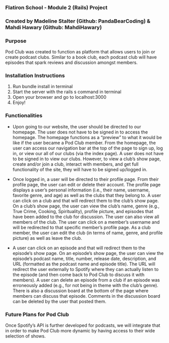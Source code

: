 ### Flatiron School - Module 2 (Rails) Project
### Created by Madeline Stalter (Github: PandaBearCoding) & Mahdi Hawary (Github: MahdiHawary)

### Purpose
Pod Club was created to function as platform that allows users to join or create podcast clubs. Similar to a book club, each podcast club will have episodes that spark reviews and discussion amongst members. 

### Installation Instructions 
1. Run bundle install in terminal
2. Start the server with the rails s command in terminal
3. Open your browser and go to localhost:3000
4. Enjoy! 

### Functionalities 
* Upon going to our website, the user should be directed to our homepage. The user does not have to be signed in to access the homepage. The homepage functions as a “preview” to what it would be like if the user became a Pod Club member. From the homepage, the user can access our navigation bar at the top of the page to sign up, log in, or view our all of our clubs (via the index page). A user does not have to be signed in to view our clubs. However, to view a club’s show page, create and/or join a club, interact with members, and get full functionality of the site, they will have to be signed up/logged in. 

* Once logged in, a user will be directed to their profile page. From their profile page, the user can edit or delete their account. The profile page displays a user’s personal information (i.e., their name, username, favorite genre, and age) as well as the clubs that they belong to. A user can click on a club and that will redirect them to the club’s show page. On a club’s show page, the user can view the club’s name, genre (e.g., True Crime, Cooking, Spirituality), profile picture, and episodes that have been added to the club for discussion. The user can also view all members of the club. The user can click on a member’s username and will be redirected to that specific member’s profile page. As a club member, the user can edit the club (in terms of name, genre, and profile picture) as well as leave the club. 

* A user can click on an episode and that will redirect them to the episode’s show page. On an episode’s show page, the user can view the episode’s podcast name, title, number, release date, description, and URL (formatted as the podcast name and episode title). The URL will redirect the user externally to Spotify where they can actually listen to the episode (and then come back to Pod Club to discuss it with members). A user can delete an episode from a club if an episode was erroneously added (e.g., for not being in theme with the club’s genre). There is also a discussion board at the bottom of the page where members can discuss that episode. Comments in the discussion board can be deleted by the user that posted them.

### Future Plans for Pod Club 
Once Spotify’s API is further developed for podcasts, we will integrate that in order to make Pod Club more dynamic by having access to their wide selection of shows.
